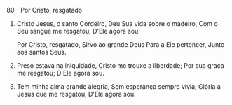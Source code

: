 80 - Por Cristo, resgatado

1. Cristo Jesus, o santo Cordeiro,
   Deu Sua vida sobre o madeiro,
   Com o Seu sangue me resgatou,
   D'Ele agora sou.

   Por Cristo, resgatado,
   Sirvo ao grande Deus
   Para a Ele pertencer,
   Junto aos santos Seus.

2. Preso estava na iniquidade,
   Cristo me trouxe a liberdade;
   Por sua graça me resgatou;
   D'Ele agora sou.

3. Tem minha alma grande alegria,
   Sem esperança sempre vivia;
   Glória a Jesus que me resgatou,
   D'Ele agora sou.
